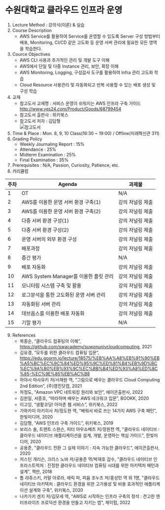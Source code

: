 # 수원대학교 클라우드 인프라 운영

1. Lecture Method : 강의식(이론) & 실습
2. Course Description
    - AWS Service를 활용하여 Service를 운영할 수 있도록 Server 구성 방법부터 배포, Monitoring, CI/CD 같은 고도화 등 운영 서버 관리에 필요한 모든 영역을 학습한다.
3. Cource Objectives
    -	AWS CLI 사용과 추가적인 관리 및 개발 도구 이해
    -	AWS에서 단일 및 다중 Instance 관리, 보안, 확장 이해
    -	AWS Monitoring, Logging, 구성감사 도구를 활용하여 Infra 관리 고도화 학습
    -	Cloud Resource 사용관리 및 자동화되고 반복 사용할 수 있는 배포 생성 및 구성 학습
4. 교재
   - 참고도서 교재명 : 서비스 운영이 쉬워지는 AWS 인프라 구축 가이드 http://www.yes24.com/Product/Goods/68799454
   - 참고도서 출판사 : 위키북스
   - 참고도서 저자 : 김담형<br />
  ![참고도서](https://image.aladin.co.kr/product/17897/28/cover500/k812534832_1.jpg)
5. Time & Place : Mon. 8, 9, 10 Class(16:30 ~ 19:00) / Offline(미래혁신관 311)
6. Grading Policy
    - Weekly Journaling Report : 15%
    - Attendance : 25%
    - Midterm Examination : 25%
    - Final Examination : 35%
7. Prerequisites : N/A, Passion, Curiosity, Patience, etc.
8. 커리큘럼

|주차 | Agenda | 과제물
|-----|-------|---------| 
|1 | OT | N/A |
|2 | AWS를 이용한 운영 서버 환경 구축(1) | 강의 저널링 제출 |
|3 | AWS를 이용한 운영 서버 환경 구축(2) | 강의 저널링 제출 | 
|4 | 다중 서버 환경 구성(1) | 강의 저널링 제출 |
|5 | 다중 서버 환경 구성(2) | 강의 저널링 제출 |
|6 | 운영 서버의 외부 환경 구성 |  강의 저널링 제출 |
|7 | 배포과정 | 강의 저널링 제출 |
|8 | 중간 평가 | N/A |
|9 | 배포 자동화 | 강의 저널링 제출 |
|10| AWS System Manager를 이용한 플릿 관리 | 강의 저널링 제출 |
|11| 모니터링 시스템 구축 및 활용 | 강의 저널링 제출 |
|12| 로그분석을 통한 고도화된 운영 서버 관리 | 강의 저널링 제출 |
|13| 자동화된 서버 관리 | 강의 저널링 제출 |
|14| 데브옵스를 이용한 배포 자동화 | 강의 저널링 제출 |
|15| 기말 평가 | N/A |

9. References
    - 복종순, “클라우드 컴퓨팅의 이해”, https://github.com/swacademy/suwonunivcloudcomputing, 2021
    - 김유경, “모두를 위한 클라우드 컴퓨팅 입문”, https://edu.goorm.io/lecture/18575/%EB%AA%A8%EB%91%90%EB%A5%BC%EC%9C%84%ED%95%9C%ED%81%B4%EB%9D%BC%EC%9A%B0%EB%93%9C%EC%BB%B4%ED%93%A8%ED%8C%85-%EC%9E%85%EB%AC%B8
    - 하야시 마사유키 저/서재원 역, “그림으로 배우는 클라우드 Cloud Computing 2nd Edition”, (주)영진닷컴, 2021
    - 차정도, “Amazon VPC 네트워킹 원리와 보안”, 에이콘출판사, 2022
    - 김원일, 서종호, “따라하며 배우는 AWS 네크워크 입문”, BOOKK, 2020
    - 이고잉, “생활코딩! 아마존 웹 서비스”, 위키북스, 2022
    - 가와카미 아키히사 저/정도현 역, “배워서 바로 쓰는 14가지 AWS 구축 패턴”, 한빛미디어, 2020
    - 김담형, “AWS 인프라 구축 가이드”, 위키북스, 2019
    - 보리스 숄, 트렌트 스완슨, 피터 야우쇼베츠 저/정원천 역, "클라우드 네이티브 : 클라우드 네이티브 애플리케이션을 설계, 개발, 운영하는 핵심 가이드", 한빛미디어, 2020
    - 공용준, "클라우드 전환 그 실제 이야기 : 지속 가능한 클라우드", 에이콘출판사, 2020
    - 저스틴 개리슨, 크리스 노바 저/공용준 역/박재호 감수, "클라우드 네이티브 인프라스트럭처 : 진정한 클라우드 네이티브 컴퓨팅 시대를 위한 아키텍처 패턴과 설계", 책만, 2018
    - 톰 랴쥬스키, 카말 아로라, 에릭 파, 피윰 조누즈 저/홍성민 역 외 1명, "클라우드 네이티브 아키텍처 : 클라우드 환경을 위한 고가용성 및 비용 효과적인 애플리케이션 설계와 구축", 위키북스, 2020
    - 나카가키 겐지 저/김모세 역, "AWS로 시작하는 인프라 구축의 정석 : 견고한 엔터프라이즈 프로덕션 환경을 만들고 지키는 법", 제이펍, 2022
